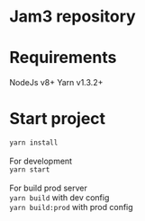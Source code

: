 # Jam3 repository

# Requirements

NodeJs v8+
Yarn v1.3.2+

# Start project 
`yarn install`
<br>
<br>
For development 
<br>
`yarn start`
<br>
<br>
For build prod server
<br>
`yarn build` with dev config
<br>
`yarn build:prod` with prod config
